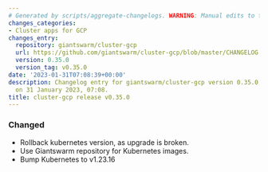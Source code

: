 ```yaml
---
# Generated by scripts/aggregate-changelogs. WARNING: Manual edits to this files will be overwritten.
changes_categories:
- Cluster apps for GCP
changes_entry:
  repository: giantswarm/cluster-gcp
  url: https://github.com/giantswarm/cluster-gcp/blob/master/CHANGELOG.md#0350---2023-01-30
  version: 0.35.0
  version_tag: v0.35.0
date: '2023-01-31T07:08:39+00:00'
description: Changelog entry for giantswarm/cluster-gcp version 0.35.0, published
  on 31 January 2023, 07:08.
title: cluster-gcp release v0.35.0
---
```


### Changed
- Rollback kubernetes version, as upgrade is broken.
- Use Giantswarm repository for Kubernetes images.
- Bump Kubernetes to v1.23.16
